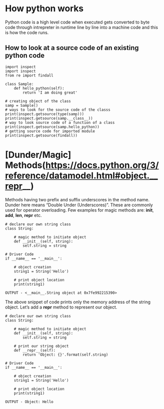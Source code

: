 # How python works

Python code is a high level code when executed gets converted to byte code through intrepreter in runtime line by line into a machine code and this is how the code runs.

## How to look at a source code of an existing python code
```
import inspect
import inspect
from re import findall

class Sample:
    def hello_python(self):
        return 'I am doing great'

# creating object of the class
samp = Sample()
# ways to look for the source code of the classs
print(inspect.getsource(type(samp)))
print(inspect.getsource(samp.__class__))
# way to look source code of a function of a class
print(inspect.getsource(samp.hello_python))
# getting source code for imported module
print(inspect.getsource(findall))
```
# [Dunder/Magic] Methods(https://docs.python.org/3/reference/datamodel.html#object.__repr__)

Methods having two prefix and suffix underscores in the method name. Dunder here means “Double Under (Underscores)”. These are commonly used for operator overloading. Few examples for magic methods are: __init__, __add__, __len__, __repr__ etc.

```
# declare our own string class
class String:
      
    # magic method to initiate object
    def __init__(self, string):
        self.string = string
          
# Driver Code
if __name__ == '__main__':
      
    # object creation
    string1 = String('Hello')
  
    # print object location
    print(string1)

OUTPUT - <__main__.String object at 0x7fe992215390>
```
The above snippet of code prints only the memory address of the string object. Let’s add a __repr__ method to represent our object.
```
# declare our own string class
class String:
      
    # magic method to initiate object
    def __init__(self, string):
        self.string = string
          
    # print our string object
    def __repr__(self):
        return 'Object: {}'.format(self.string)
  
# Driver Code
if __name__ == '__main__':
      
    # object creation
    string1 = String('Hello')
  
    # print object location
    print(string1)

OUTPUT - Object: Hello
```
